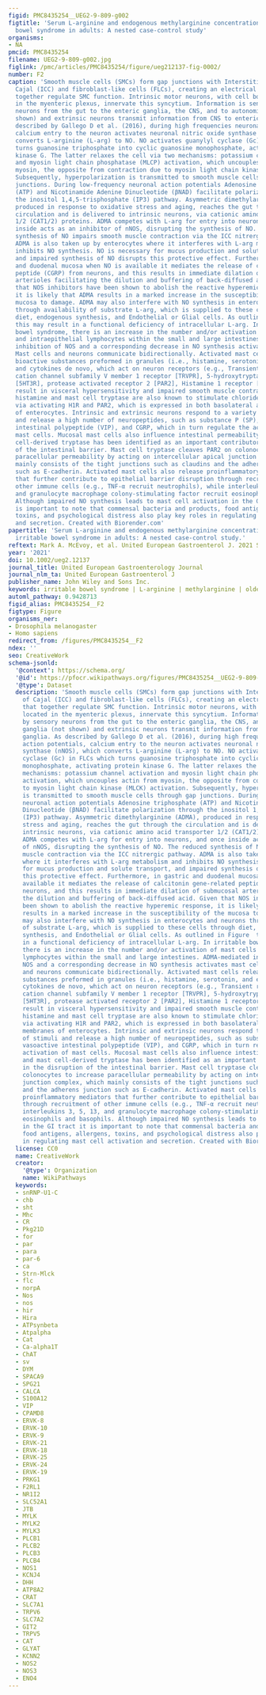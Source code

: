 ```yaml
---
figid: PMC8435254__UEG2-9-809-g002
figtitle: 'Serum L‐arginine and endogenous methylarginine concentrations predict irritable
  bowel syndrome in adults: A nested case‐control study'
organisms:
- NA
pmcid: PMC8435254
filename: UEG2-9-809-g002.jpg
figlink: /pmc/articles/PMC8435254/figure/ueg212137-fig-0002/
number: F2
caption: 'Smooth muscle cells (SMCs) form gap junctions with Interstitial cells of
  Cajal (ICC) and fibroblast‐like cells (FLCs), creating an electrical syncytium that
  together regulate SMC function. Intrinsic motor neurons, with cell bodies located
  in the myenteric plexus, innervate this syncytium. Information is sent by sensory
  neurons from the gut to the enteric ganglia, the CNS, and to autonomic ganglia (not
  shown) and extrinsic neurons transmit information from CNS to enteric ganglia. As
  described by Gallego D et al. (2016), during high frequencies neuronal action potentials,
  calcium entry to the neuron activates neuronal nitric oxide synthase (nNOS), which
  converts L‐arginine (L‐arg) to NO. NO activates guanylyl cyclase (Gc) in FLCs which
  turns guanosine triphosphate into cyclic guanosine monophosphate, activating protein
  kinase G. The latter relaxes the cell via two mechanisms: potassium channel activation
  and myosin light chain phosphatase (MLCP) activation, which uncouples actin from
  myosin, the opposite from contraction due to myosin light chain kinase (MLCK) activation.
  Subsequently, hyperpolarization is transmitted to smooth muscle cells through gap
  junctions. During low‐frequency neuronal action potentials Adenosine triphosphate
  (ATP) and Nicotinamide Adenine Dinucleotide (βNAD) facilitate polarization through
  the inositol 1,4,5‐trisphosphate (IP3) pathway. Asymmetric dimethylarginine (ADMA),
  produced in response to oxidative stress and aging, reaches the gut through the
  circulation and is delivered to intrinsic neurons, via cationic amino acid transporter
  1/2 (CAT1/2) proteins. ADMA competes with L‐arg for entry into neurons, and once
  inside acts as an inhibitor of nNOS, disrupting the synthesis of NO. The reduced
  synthesis of NO impairs smooth muscle contraction via the ICC nitrergic pathway.
  ADMA is also taken up by enterocytes where it interferes with L‐arg metabolism and
  inhibits NO synthesis. NO is necessary for mucus production and solute transport,
  and impaired synthesis of NO disrupts this protective effect. Furthermore, in gastric
  and duodenal mucosa when NO is available it mediates the release of calcitonin gene‐related
  peptide (CGRP) from neurons, and this results in immediate dilation of submucosal
  arterioles facilitating the dilution and buffering of back‐diffused acid. Given
  that NOS inhibitors have been shown to abolish the reactive hyperemic response,
  it is likely that ADMA results in a marked increase in the susceptibility of the
  mucosa to damage. ADMA may also interfere with NO synthesis in enterocytes and neurons
  through availability of substrate L‐arg, which is supplied to these cells through
  diet, endogenous synthesis, and Endothelial or Glial cells. As outlined in Figure 
  this may result in a functional deficiency of intracellular L‐arg. In irritable
  bowel syndrome, there is an increase in the number and/or activation of mast cells
  and intraepithelial lymphocytes within the small and large intestines. ADMA‐mediated
  inhibition of NOS and a corresponding decrease in NO synthesis activates mast cells.
  Mast cells and neurons communicate bidirectionally. Activated mast cells release
  bioactive substances preformed in granules (i.e., histamine, serotonin, and enzymes)
  and cytokines de novo, which act on neuron receptors (e.g., Transient receptor potential
  cation channel subfamily V member 1 receptor [TRVPR], 5‐hydroxytryptamine 3 receptor
  [5HT3R], protease activated receptor 2 [PAR2], Histamine 1 receptor [H1R]), and
  result in visceral hypersensitivity and impaired smooth muscle contraction. Furthermore,
  histamine and mast cell tryptase are also known to stimulate chloride ion secretion
  via activating H1R and PAR2, which is expressed in both basolateral and apical membranes
  of enterocytes. Intrinsic and extrinsic neurons respond to a variety of stimuli
  and release a high number of neuropeptides, such as substance P (SP), vasoactive
  intestinal polypeptide (VIP), and CGRP, which in turn regulate the activation of
  mast cells. Mucosal mast cells also influence intestinal permeability, and mast
  cell‐derived tryptase has been identified as an important contributor in the disruption
  of the intestinal barrier. Mast cell tryptase cleaves PAR2 on colonocytes to increase
  paracellular permeability by acting on intercellular apical junction complex, which
  mainly consists of the tight junctions such as claudins and the adherens junction
  such as E‐cadherin. Activated mast cells also release proinflammatory mediators
  that further contribute to epithelial barrier disruption through recruitment of
  other immune cells (e.g., TNF‐α recruit neutrophils), while interleukins 3, 5, 13,
  and granulocyte macrophage colony‐stimulating factor recruit eosinophils and basophils.
  Although impaired NO synthesis leads to mast cell activation in the GI tract it
  is important to note that commensal bacteria and products, food antigens, allergens,
  toxins, and psychological distress also play key roles in regulating mast cell activation
  and secretion. Created with Biorender.com'
papertitle: 'Serum L‐arginine and endogenous methylarginine concentrations predict
  irritable bowel syndrome in adults: A nested case‐control study.'
reftext: Mark A. McEvoy, et al. United European Gastroenterol J. 2021 Sep;9(7):809-818.
year: '2021'
doi: 10.1002/ueg2.12137
journal_title: United European Gastroenterology Journal
journal_nlm_ta: United European Gastroenterol J
publisher_name: John Wiley and Sons Inc.
keywords: irritable bowel syndrome | L‐arginine | methylarginine | older adults
automl_pathway: 0.9428713
figid_alias: PMC8435254__F2
figtype: Figure
organisms_ner:
- Drosophila melanogaster
- Homo sapiens
redirect_from: /figures/PMC8435254__F2
ndex: ''
seo: CreativeWork
schema-jsonld:
  '@context': https://schema.org/
  '@id': https://pfocr.wikipathways.org/figures/PMC8435254__UEG2-9-809-g002.html
  '@type': Dataset
  description: 'Smooth muscle cells (SMCs) form gap junctions with Interstitial cells
    of Cajal (ICC) and fibroblast‐like cells (FLCs), creating an electrical syncytium
    that together regulate SMC function. Intrinsic motor neurons, with cell bodies
    located in the myenteric plexus, innervate this syncytium. Information is sent
    by sensory neurons from the gut to the enteric ganglia, the CNS, and to autonomic
    ganglia (not shown) and extrinsic neurons transmit information from CNS to enteric
    ganglia. As described by Gallego D et al. (2016), during high frequencies neuronal
    action potentials, calcium entry to the neuron activates neuronal nitric oxide
    synthase (nNOS), which converts L‐arginine (L‐arg) to NO. NO activates guanylyl
    cyclase (Gc) in FLCs which turns guanosine triphosphate into cyclic guanosine
    monophosphate, activating protein kinase G. The latter relaxes the cell via two
    mechanisms: potassium channel activation and myosin light chain phosphatase (MLCP)
    activation, which uncouples actin from myosin, the opposite from contraction due
    to myosin light chain kinase (MLCK) activation. Subsequently, hyperpolarization
    is transmitted to smooth muscle cells through gap junctions. During low‐frequency
    neuronal action potentials Adenosine triphosphate (ATP) and Nicotinamide Adenine
    Dinucleotide (βNAD) facilitate polarization through the inositol 1,4,5‐trisphosphate
    (IP3) pathway. Asymmetric dimethylarginine (ADMA), produced in response to oxidative
    stress and aging, reaches the gut through the circulation and is delivered to
    intrinsic neurons, via cationic amino acid transporter 1/2 (CAT1/2) proteins.
    ADMA competes with L‐arg for entry into neurons, and once inside acts as an inhibitor
    of nNOS, disrupting the synthesis of NO. The reduced synthesis of NO impairs smooth
    muscle contraction via the ICC nitrergic pathway. ADMA is also taken up by enterocytes
    where it interferes with L‐arg metabolism and inhibits NO synthesis. NO is necessary
    for mucus production and solute transport, and impaired synthesis of NO disrupts
    this protective effect. Furthermore, in gastric and duodenal mucosa when NO is
    available it mediates the release of calcitonin gene‐related peptide (CGRP) from
    neurons, and this results in immediate dilation of submucosal arterioles facilitating
    the dilution and buffering of back‐diffused acid. Given that NOS inhibitors have
    been shown to abolish the reactive hyperemic response, it is likely that ADMA
    results in a marked increase in the susceptibility of the mucosa to damage. ADMA
    may also interfere with NO synthesis in enterocytes and neurons through availability
    of substrate L‐arg, which is supplied to these cells through diet, endogenous
    synthesis, and Endothelial or Glial cells. As outlined in Figure  this may result
    in a functional deficiency of intracellular L‐arg. In irritable bowel syndrome,
    there is an increase in the number and/or activation of mast cells and intraepithelial
    lymphocytes within the small and large intestines. ADMA‐mediated inhibition of
    NOS and a corresponding decrease in NO synthesis activates mast cells. Mast cells
    and neurons communicate bidirectionally. Activated mast cells release bioactive
    substances preformed in granules (i.e., histamine, serotonin, and enzymes) and
    cytokines de novo, which act on neuron receptors (e.g., Transient receptor potential
    cation channel subfamily V member 1 receptor [TRVPR], 5‐hydroxytryptamine 3 receptor
    [5HT3R], protease activated receptor 2 [PAR2], Histamine 1 receptor [H1R]), and
    result in visceral hypersensitivity and impaired smooth muscle contraction. Furthermore,
    histamine and mast cell tryptase are also known to stimulate chloride ion secretion
    via activating H1R and PAR2, which is expressed in both basolateral and apical
    membranes of enterocytes. Intrinsic and extrinsic neurons respond to a variety
    of stimuli and release a high number of neuropeptides, such as substance P (SP),
    vasoactive intestinal polypeptide (VIP), and CGRP, which in turn regulate the
    activation of mast cells. Mucosal mast cells also influence intestinal permeability,
    and mast cell‐derived tryptase has been identified as an important contributor
    in the disruption of the intestinal barrier. Mast cell tryptase cleaves PAR2 on
    colonocytes to increase paracellular permeability by acting on intercellular apical
    junction complex, which mainly consists of the tight junctions such as claudins
    and the adherens junction such as E‐cadherin. Activated mast cells also release
    proinflammatory mediators that further contribute to epithelial barrier disruption
    through recruitment of other immune cells (e.g., TNF‐α recruit neutrophils), while
    interleukins 3, 5, 13, and granulocyte macrophage colony‐stimulating factor recruit
    eosinophils and basophils. Although impaired NO synthesis leads to mast cell activation
    in the GI tract it is important to note that commensal bacteria and products,
    food antigens, allergens, toxins, and psychological distress also play key roles
    in regulating mast cell activation and secretion. Created with Biorender.com'
  license: CC0
  name: CreativeWork
  creator:
    '@type': Organization
    name: WikiPathways
  keywords:
  - snRNP-U1-C
  - chb
  - sht
  - Mhc
  - CR
  - Pkg21D
  - for
  - par
  - para
  - par-6
  - ca
  - Strn-Mlck
  - flc
  - norpA
  - Nos
  - nos
  - hir
  - Hira
  - ATPsynbeta
  - Atpalpha
  - Cat
  - Ca-alpha1T
  - ChAT
  - sv
  - DYM
  - SPACA9
  - SPG21
  - CALCA
  - S100A12
  - VIP
  - CPAMD8
  - ERVK-8
  - ERVK-10
  - ERVK-9
  - ERVK-21
  - ERVK-18
  - ERVK-25
  - ERVK-24
  - ERVK-19
  - PRKG1
  - F2RL1
  - NR1I2
  - SLC52A1
  - JTB
  - MYLK
  - MYLK2
  - MYLK3
  - PLCB1
  - PLCB2
  - PLCB3
  - PLCB4
  - NOS1
  - KCNJ4
  - DHH
  - ATP8A2
  - CRAT
  - SLC7A1
  - TRPV6
  - SLC7A2
  - GIT2
  - TRPV5
  - CAT
  - GLYAT
  - KCNN2
  - NOS2
  - NOS3
  - ENO4
---
```

